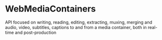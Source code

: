 # WebMediaContainers
API focused on writing, reading, editing, extracting, muxing, merging and audio, video, subtitles, captions to and from a media container, both in real-time and post-production

